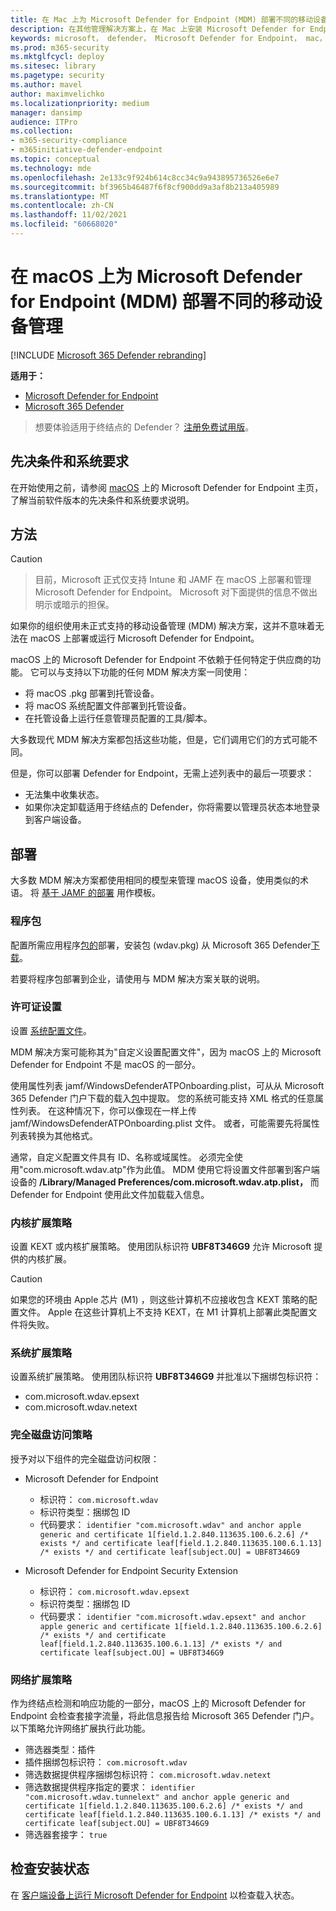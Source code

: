 ```yaml
---
title: 在 Mac 上为 Microsoft Defender for Endpoint (MDM) 部署不同的移动设备管理
description: 在其他管理解决方案上，在 Mac 上安装 Microsoft Defender for Endpoint。
keywords: microsoft， defender， Microsoft Defender for Endpoint， mac， 安装， 部署， macos， 加泰罗尼亚语， mojave， 高
ms.prod: m365-security
ms.mktglfcycl: deploy
ms.sitesec: library
ms.pagetype: security
ms.author: mavel
author: maximvelichko
ms.localizationpriority: medium
manager: dansimp
audience: ITPro
ms.collection:
- m365-security-compliance
- m365initiative-defender-endpoint
ms.topic: conceptual
ms.technology: mde
ms.openlocfilehash: 2e133c9f924b614c8cc34c9a943895736526e6e7
ms.sourcegitcommit: bf3965b46487f6f8cf900dd9a3af8b213a405989
ms.translationtype: MT
ms.contentlocale: zh-CN
ms.lasthandoff: 11/02/2021
ms.locfileid: "60668020"
---
```

# <a name="deployment-with-a-different-mobile-device-management-mdm-system-for-microsoft-defender-for-endpoint-on-macos"></a>在 macOS 上为 Microsoft Defender for Endpoint (MDM) 部署不同的移动设备管理

[!INCLUDE [Microsoft 365 Defender rebranding](../../includes/microsoft-defender.md)]


**适用于：**
- [Microsoft Defender for Endpoint](https://go.microsoft.com/fwlink/p/?linkid=2154037)
- [Microsoft 365 Defender](https://go.microsoft.com/fwlink/?linkid=2118804)

> 想要体验适用于终结点的 Defender？ [注册免费试用版](https://signup.microsoft.com/create-account/signup?products=7f379fee-c4f9-4278-b0a1-e4c8c2fcdf7e&ru=https://aka.ms/MDEp2OpenTrial?ocid=docs-wdatp-investigateip-abovefoldlink)。
 
## <a name="prerequisites-and-system-requirements"></a>先决条件和系统要求

在开始使用之前，请参阅 [macOS](microsoft-defender-endpoint-mac.md) 上的 Microsoft Defender for Endpoint 主页，了解当前软件版本的先决条件和系统要求说明。


## <a name="approach"></a>方法

> [!CAUTION]

> 目前，Microsoft 正式仅支持 Intune 和 JAMF 在 macOS 上部署和管理 Microsoft Defender for Endpoint。 Microsoft 对下面提供的信息不做出明示或暗示的担保。

如果你的组织使用未正式支持的移动设备管理 (MDM) 解决方案，这并不意味着无法在 macOS 上部署或运行 Microsoft Defender for Endpoint。

macOS 上的 Microsoft Defender for Endpoint 不依赖于任何特定于供应商的功能。 它可以与支持以下功能的任何 MDM 解决方案一同使用：

- 将 macOS .pkg 部署到托管设备。
- 将 macOS 系统配置文件部署到托管设备。
- 在托管设备上运行任意管理员配置的工具/脚本。

大多数现代 MDM 解决方案都包括这些功能，但是，它们调用它们的方式可能不同。

但是，你可以部署 Defender for Endpoint，无需上述列表中的最后一项要求：

- 无法集中收集状态。
- 如果你决定卸载适用于终结点的 Defender，你将需要以管理员状态本地登录到客户端设备。

## <a name="deployment"></a>部署

大多数 MDM 解决方案都使用相同的模型来管理 macOS 设备，使用类似的术语。 将 [基于 JAMF 的部署](mac-install-with-jamf.md) 用作模板。

### <a name="package"></a>程序包

配置所需应用程序[包的](mac-install-with-jamf.md)部署，安装包 (wdav.pkg) 从 Microsoft 365 Defender[下载](mac-install-with-jamf.md)。

若要将程序包部署到企业，请使用与 MDM 解决方案关联的说明。

### <a name="license-settings"></a>许可证设置

设置 [系统配置文件](mac-install-with-jamf.md)。 

MDM 解决方案可能称其为"自定义设置配置文件"，因为 macOS 上的 Microsoft Defender for Endpoint 不是 macOS 的一部分。

使用属性列表 jamf/WindowsDefenderATPOnboarding.plist，可从从 Microsoft 365 Defender 门户下载的载入[包](mac-install-with-jamf.md)中提取。
您的系统可能支持 XML 格式的任意属性列表。 在这种情况下，你可以像现在一样上传 jamf/WindowsDefenderATPOnboarding.plist 文件。
或者，可能需要先将属性列表转换为其他格式。

通常，自定义配置文件具有 ID、名称或域属性。 必须完全使用"com.microsoft.wdav.atp"作为此值。
MDM 使用它将设置文件部署到客户端设备的 **/Library/Managed Preferences/com.microsoft.wdav.atp.plist，** 而 Defender for Endpoint 使用此文件加载载入信息。

### <a name="kernel-extension-policy"></a>内核扩展策略

设置 KEXT 或内核扩展策略。 使用团队标识符 **UBF8T346G9** 允许 Microsoft 提供的内核扩展。

> [!CAUTION]
> 如果您的环境由 Apple 芯片 (M1) ，则这些计算机不应接收包含 KEXT 策略的配置文件。
> Apple 在这些计算机上不支持 KEXT，在 M1 计算机上部署此类配置文件将失败。

### <a name="system-extension-policy"></a>系统扩展策略

设置系统扩展策略。 使用团队标识符 **UBF8T346G9** 并批准以下捆绑包标识符：

- com.microsoft.wdav.epsext
- com.microsoft.wdav.netext

### <a name="full-disk-access-policy"></a>完全磁盘访问策略

授予对以下组件的完全磁盘访问权限：

- Microsoft Defender for Endpoint
    - 标识符： `com.microsoft.wdav`
    - 标识符类型：捆绑包 ID
    - 代码要求： `identifier "com.microsoft.wdav" and anchor apple generic and certificate 1[field.1.2.840.113635.100.6.2.6] /* exists */ and certificate leaf[field.1.2.840.113635.100.6.1.13] /* exists */ and certificate leaf[subject.OU] = UBF8T346G9`

- Microsoft Defender for Endpoint Security Extension
    - 标识符： `com.microsoft.wdav.epsext`
    - 标识符类型：捆绑包 ID
    - 代码要求： `identifier "com.microsoft.wdav.epsext" and anchor apple generic and certificate 1[field.1.2.840.113635.100.6.2.6] /* exists */ and certificate leaf[field.1.2.840.113635.100.6.1.13] /* exists */ and certificate leaf[subject.OU] = UBF8T346G9`

### <a name="network-extension-policy"></a>网络扩展策略

作为终结点检测和响应功能的一部分，macOS 上的 Microsoft Defender for Endpoint 会检查套接字流量，将此信息报告给 Microsoft 365 Defender 门户。 以下策略允许网络扩展执行此功能。

- 筛选器类型：插件
- 插件捆绑包标识符： `com.microsoft.wdav`
- 筛选数据提供程序捆绑包标识符： `com.microsoft.wdav.netext`
- 筛选数据提供程序指定的要求： `identifier "com.microsoft.wdav.tunnelext" and anchor apple generic and certificate 1[field.1.2.840.113635.100.6.2.6] /* exists */ and certificate leaf[field.1.2.840.113635.100.6.1.13] /* exists */ and certificate leaf[subject.OU] = UBF8T346G9`
- 筛选器套接字： `true`

## <a name="check-installation-status"></a>检查安装状态

在 [客户端设备上运行 Microsoft Defender for Endpoint](mac-install-with-jamf.md) 以检查载入状态。
